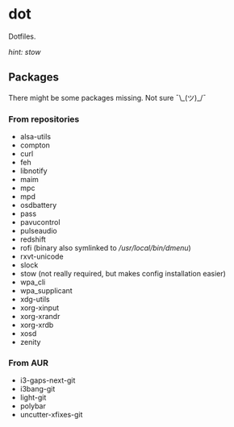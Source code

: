 # dot

Dotfiles.

_hint: stow_

## Packages

There might be some packages missing. Not sure ¯\\\_(ツ)\_/¯

### From repositories
- alsa-utils
- compton
- curl
- feh
- libnotify
- maim
- mpc
- mpd
- osdbattery
- pass
- pavucontrol
- pulseaudio
- redshift
- rofi (binary also symlinked to _/usr/local/bin/dmenu_)
- rxvt-unicode
- slock
- stow (not really required, but makes config installation easier)
- wpa_cli
- wpa_supplicant
- xdg-utils
- xorg-xinput
- xorg-xrandr
- xorg-xrdb
- xosd
- zenity

### From AUR
- i3-gaps-next-git
- i3bang-git
- light-git
- polybar
- uncutter-xfixes-git

